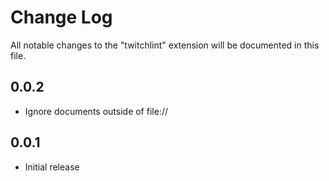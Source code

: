 # Change Log
All notable changes to the "twitchlint" extension will be documented in this file.

## 0.0.2
- Ignore documents outside of file://

## 0.0.1
- Initial release